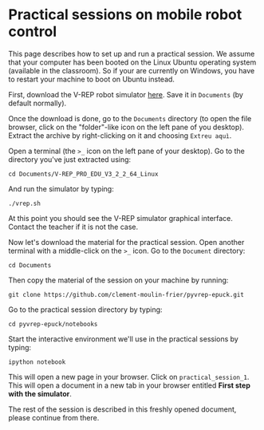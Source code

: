 # Practical sessions on mobile robot control

This page describes how to set up and run a practical session. We assume that your computer has been booted on the Linux Ubuntu operating system (available in the classroom). So if your are currently on Windows, you have to restart your machine to boot on Ubuntu instead.

First, download the V-REP robot simulator [here](http://coppeliarobotics.com/V-REP_PRO_EDU_V3_2_2_64_Linux.tar.gz). Save it in `Documents` (by default normally).

Once the download is done, go to the `Documents` directory (to open the file browser, click on the "folder"-like icon on the left pane of you desktop). Extract the archive by right-clicking on it and choosing `Extreu aquì`.

Open a terminal (the `>_` icon on the left pane of your desktop). Go to the directory you've just extracted using:

    cd Documents/V-REP_PRO_EDU_V3_2_2_64_Linux

And run the simulator by typing:
    
    ./vrep.sh

At this point you should see the V-REP simulator graphical interface. Contact the teacher if it is not the case.

Now let's download the material for the practical session. Open another terminal with a middle-click on the `>_` icon. Go to the `Document` directory:

    cd Documents

Then copy the material of the session on your machine by running:

    git clone https://github.com/clement-moulin-frier/pyvrep-epuck.git

Go to the practical session directory by typing:

    cd pyvrep-epuck/notebooks

Start the interactive environment we'll use in the practical sessions by typing:

    ipython notebook

This will open a new page in your browser. Click on `practical_session_1`. This will open a document in a new tab in your browser entitled **First step with the simulator**.

The rest of the session is described in this freshly opened document, please continue from there. 